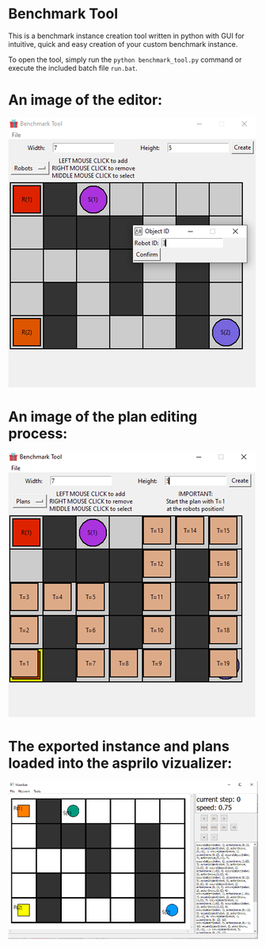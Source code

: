 # Benchmark Tool

This is a benchmark instance creation tool written in python with GUI for intuitive, quick and easy creation of your custom benchmark instance.

To open the tool, simply run the `python benchmark_tool.py` command or execute the included batch file `run.bat`.

# An image of the editor:

![Editor](images/instance_editor.PNG "Editor")

# An image of the plan editing process:

![Editor](images/plan_editor.PNG "Editor")

# The exported instance and plans loaded into the asprilo vizualizer:

![Vizualizer](images/vizualizer.PNG "Vizualizer")
